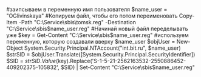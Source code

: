 #заипсываем в переменную имя пользователя
$name_user = "OGlivinskaya"
#Копируем файл, чтобы его потом переименовать
Copy-Item -Path "C:\Service\sbis\tomsk.reg" -Destination "C:\Service\sbis\$name_user.reg"
#Начинай новый файл переделывать уже
$key = Get-Content "C:\Service\sbis\$name_user.reg"
#используем переменную, которую создавали вверху $name_user
$objUser = New-Object System.Security.Principal.NTAccount("int.bit.ru", $name_user)
$strSID = $objUser.Translate([System.Security.Principal.SecurityIdentifier])
$SID = $strSID.Value
($key).Replace('S-1-5-21-2562163532-2550886452-409202375-105832', $SID) | Set-Content "C:\Service\sbis\$name_user.reg"
